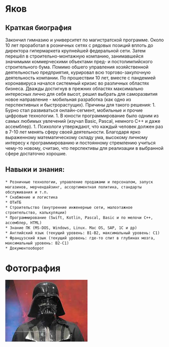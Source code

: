 # Яков

## Краткая биография

Закончил гимназию и университет по магистратской программе.
Около 10 лет проработал в розничных сетях с рядовых позиций вплоть до директора гипермаркета крупнейшей федеральной сети.
Затем перешёл в строительно-монтажную компанию, занимавшейся значимыми коммерческими объектами пред- и постолимпийского строительного бума.
Помимо обшего управления хозяйственной деятельностью предприятия, курировал всю торгово-закупочную деятельность компании.
По прошествии 10 лет, вместе с пандемией коронавируса начался системный кризис во различных областях бизнеса. 
Дважды достигнув в прежних областях максимально интересных лично для себя высот, решил выбрать для саморазвития новое направление - мобильная разработка 
(как одно из перспективных и быстрорастущих).
Причины для такого решения:
	1. Бурно стал развиваться онлайн-сегмент, мобильные и прочие цифровые технологии.
	1. В юности программирование было одним из самых любимых увлечений (изучал Basic, Pascal, немного С++ и даже ассемблер).
	1. Психологи утверждают, что каждый человек должен раз в 7-10 лет менять сферу своей деятельности. 
Благодаря ярко выраженному математическому складу ума, высокому личному интересу к программированию и постоянному стремлению учиться чему-то новому, считаю, что 
перспективы для реализации в выбранной сфере достаточно хорошие.

## Навыки и знания:

	* Розничные технологии, управление продажами и персоналом, запуск магазинов, мерчендайзинг, ассортиментная политика, стандарты обслуживания и т.п.
	* Снабжение и логистика
	* ОТиТБ
	* Строительство (внутренние инженерные сети, малоэтажное строительство, калькуляции)
	* Программирование (Swift, Kotlin, Pascal, Basic и по мелочи C++, ассемблер, HTML)
	* Знание ПК (MS-DOS, Windows, Linux. Mac OS, SAP, 1C и др)
	* Английский язык (текущий уровень: В1-B2, максимальный уровень: С1)
	* Французский язык (текущий уровень: где-то спит в глубинах мозга, максимальный уровень: В2-С1)
	* Документооборот

# Фотография
![Фото](img/photo.jpg)
	
